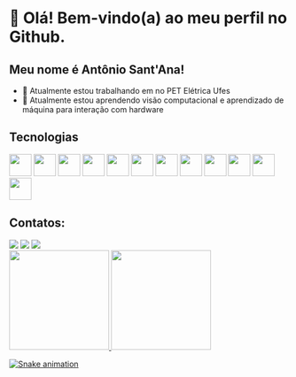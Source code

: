 # 👋 Olá! Bem-vindo(a) ao meu perfil no Github.
## Meu nome é Antônio Sant'Ana!

- 🔭 Atualmente estou trabalhando em no PET Elétrica Ufes
- 🌱 Atualmente estou aprendendo visão computacional e aprendizado de máquina para interação com hardware

## Tecnologias

<img src="https://cdn.jsdelivr.net/gh/devicons/devicon/icons/c/c-original.svg" width="40" height="40"/> <img src="https://cdn.jsdelivr.net/gh/devicons/devicon/icons/css3/css3-original.svg" width="40" height="40"/> 
<img src="https://cdn.jsdelivr.net/gh/devicons/devicon/icons/figma/figma-original.svg" width="40" height="40"/> <img src="https://cdn.jsdelivr.net/gh/devicons/devicon/icons/git/git-original.svg" width="40" height="40"/>
<img src="https://cdn.jsdelivr.net/gh/devicons/devicon/icons/github/github-original.svg" width="40" height="40"/> <img src="https://cdn.jsdelivr.net/gh/devicons/devicon/icons/html5/html5-original.svg" width="40" height="40"/> <img src="https://cdn.jsdelivr.net/gh/devicons/devicon/icons/javascript/javascript-original.svg" width="40" height="40"/> <img src="https://cdn.jsdelivr.net/gh/devicons/devicon/icons/jupyter/jupyter-original-wordmark.svg" width="40" height="40"/> <img src="https://cdn.jsdelivr.net/gh/devicons/devicon/icons/nodejs/nodejs-original.svg" width="40" height="40"/> <img src="https://cdn.jsdelivr.net/gh/devicons/devicon/icons/python/python-original.svg" width="40" height="40"/> <img src="https://cdn.jsdelivr.net/gh/devicons/devicon/icons/raspberrypi/raspberrypi-original.svg" width="40" height="40"/> <img src="https://cdn.jsdelivr.net/gh/devicons/devicon/icons/react/react-original.svg" width="40" height="40"/>  

## Contatos:

<div>
<a href="https://instagram.com/antoniostoliveira" target="_blank"><img src="https://img.shields.io/badge/-Instagram-%23E4405F?style=for-the-badge&logo=instagram&logoColor=white" target="_blank"></a>
<a href = "mailto:antoniostoliveira20@gmail.com"><img src="https://img.shields.io/badge/Gmail-D14836?style=for-the-badge&logo=gmail&logoColor=white" target="_blank"></a>
<a href="https://br.linkedin.com/in/ant%C3%B4nio-sant%E2%80%99ana-de-oliveira-114a50250" target="_blank"><img src="https://img.shields.io/badge/-LinkedIn-%230077B5?style=for-the-badge&logo=linkedin&logoColor=white" target="_blank"></a>   
</div>

<div>
<a href="https://github.com/AntonioSTO">
<img height="180em" src="https://github-readme-stats.vercel.app/api/top-langs/?username=AntonioSTO&layout=compact&langs_count=7&theme=dracula"/>
<img height="180em" src="https://github-readme-stats.vercel.app/api?username=AntonioSTO&show_icons=true&theme=dracula&include_all_commits=true&count_private=true"/>
</div>
          
![Snake animation](https://github.com/AntonioSTO/blob/output/github-contribution-grid-snake.svg)


    
          
          
          
          
          
          
          
          

          
